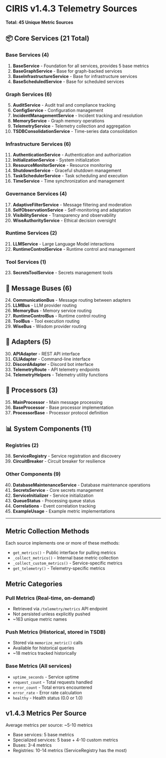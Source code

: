# CIRIS v1.4.3 Telemetry Sources

**Total: 45 Unique Metric Sources**

## 📦 Core Services (21 Total)

### Base Services (4)
1. **BaseService** - Foundation for all services, provides 5 base metrics
2. **BaseGraphService** - Base for graph-backed services
3. **BaseInfrastructureService** - Base for infrastructure services
4. **BaseScheduledService** - Base for scheduled services

### Graph Services (6)
5. **AuditService** - Audit trail and compliance tracking
6. **ConfigService** - Configuration management
7. **IncidentManagementService** - Incident tracking and resolution
8. **MemoryService** - Graph memory operations
9. **TelemetryService** - Telemetry collection and aggregation
10. **TSDBConsolidationService** - Time-series data consolidation

### Infrastructure Services (6)
11. **AuthenticationService** - Authentication and authorization
12. **InitializationService** - System initialization
13. **ResourceMonitorService** - Resource monitoring
14. **ShutdownService** - Graceful shutdown management
15. **TaskSchedulerService** - Task scheduling and execution
16. **TimeService** - Time synchronization and management

### Governance Services (4)
17. **AdaptiveFilterService** - Message filtering and moderation
18. **SelfObservationService** - Self-monitoring and adaptation
19. **VisibilityService** - Transparency and observability
20. **WiseAuthorityService** - Ethical decision oversight

### Runtime Services (2)
21. **LLMService** - Large Language Model interactions
22. **RuntimeControlService** - Runtime control and management

### Tool Services (1)
23. **SecretsToolService** - Secrets management tools

## 🚌 Message Buses (6)
24. **CommunicationBus** - Message routing between adapters
25. **LLMBus** - LLM provider routing
26. **MemoryBus** - Memory service routing
27. **RuntimeControlBus** - Runtime control routing
28. **ToolBus** - Tool execution routing
29. **WiseBus** - Wisdom provider routing

## 🔌 Adapters (5)
30. **APIAdapter** - REST API interface
31. **CLIAdapter** - Command-line interface
32. **DiscordAdapter** - Discord bot interface
33. **TelemetryRoute** - API telemetry endpoints
34. **TelemetryHelpers** - Telemetry utility functions

## 🧠 Processors (3)
35. **MainProcessor** - Main message processing
36. **BaseProcessor** - Base processor implementation
37. **ProcessorBase** - Processor protocol definition

## 📊 System Components (11)

### Registries (2)
38. **ServiceRegistry** - Service registration and discovery
39. **CircuitBreaker** - Circuit breaker for resilience

### Other Components (9)
40. **DatabaseMaintenanceService** - Database maintenance operations
41. **SecretsService** - Core secrets management
42. **ServiceInitializer** - Service initialization
43. **QueueStatus** - Processing queue status
44. **Correlations** - Event correlation tracking
45. **ExampleUsage** - Example metric implementations

---

## Metric Collection Methods

Each source implements one or more of these methods:
- `get_metrics()` - Public interface for pulling metrics
- `_collect_metrics()` - Internal base metric collection
- `_collect_custom_metrics()` - Service-specific metrics
- `get_telemetry()` - Telemetry-specific metrics

## Metric Categories

### Pull Metrics (Real-time, on-demand)
- Retrieved via `/telemetry/metrics` API endpoint
- Not persisted unless explicitly pushed
- ~163 unique metric names

### Push Metrics (Historical, stored in TSDB)
- Stored via `memorize_metric()` calls
- Available for historical queries
- ~18 metrics tracked historically

### Base Metrics (All services)
- `uptime_seconds` - Service uptime
- `request_count` - Total requests handled
- `error_count` - Total errors encountered
- `error_rate` - Error rate calculation
- `healthy` - Health status (0.0 or 1.0)

## v1.4.3 Metrics Per Source

Average metrics per source: ~5-10 metrics
- Base services: 5 base metrics
- Specialized services: 5 base + 4-10 custom metrics
- Buses: 3-4 metrics
- Registries: 10-14 metrics (ServiceRegistry has the most)
